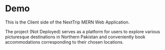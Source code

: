 # Demo

This is the Client side of the NextTrip MERN Web Application.

The project (Not Deployed) serves as a platform for users to explore various picturesque destinations in Northern Pakistan and conveniently book accommodations corresponding to their chosen locations.
